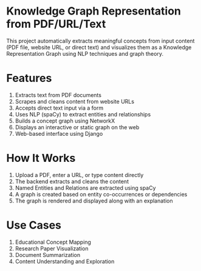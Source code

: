 # Knowledge Graph Representation from PDF/URL/Text
This project automatically extracts meaningful concepts from input content (PDF file, website URL, or direct text) and visualizes them as a Knowledge Representation Graph using NLP techniques and graph theory.

# Features
1. Extracts text from PDF documents
2. Scrapes and cleans content from website URLs
3. Accepts direct text input via a form
4. Uses NLP (spaCy) to extract entities and relationships
5. Builds a concept graph using NetworkX
6. Displays an interactive or static graph on the web
7. Web-based interface using Django

# How It Works
1. Upload a PDF, enter a URL, or type content directly
2. The backend extracts and cleans the content
3. Named Entities and Relations are extracted using spaCy
4. A graph is created based on entity co-occurrences or dependencies
5. The graph is rendered and displayed along with an explanation

#  Use Cases
1. Educational Concept Mapping
2. Research Paper Visualization
3. Document Summarization
4. Content Understanding and Exploration


